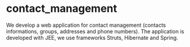 # contact_management  

We develop a web application for contact management (contacts informations, groups, addresses and phone numbers).
The application is developed with JEE, we use frameworks Struts, Hibernate and Spring.

